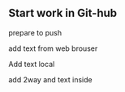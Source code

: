 

## Start work in Git-hub

prepare to push

add text from web brouser

Add text local

add 2way and text inside